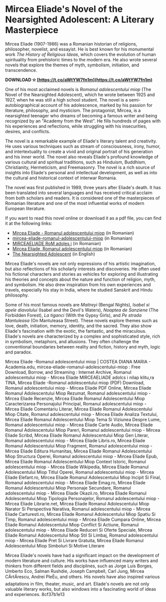 # Mircea Eliade's Novel of the Nearsighted Adolescent: A Literary Masterpiece
 
Mircea Eliade (1907-1986) was a Romanian historian of religions, philosopher, novelist, and essayist. He is best known for his monumental work *The History of Religious Ideas*, which covers the evolution of human spirituality from prehistoric times to the modern era. He also wrote several novels that explore the themes of myth, symbolism, initiation, and transcendence.
 
**DOWNLOAD ✫ [https://t.co/aWtYW7fn1m](https://t.co/aWtYW7fn1m)**


 
One of his most acclaimed novels is *Romanul adolescentului miop* (The Novel of the Nearsighted Adolescent), which he wrote between 1925 and 1927, when he was still a high school student. The novel is a semi-autobiographical account of his adolescence, marked by his passion for literature, philosophy, and mysticism. The protagonist, Mircea, is a nearsighted teenager who dreams of becoming a famous writer and being recognized by an "Academy from the West". He fills hundreds of pages with his experiences and reflections, while struggling with his insecurities, desires, and conflicts.
 
The novel is a remarkable example of Eliade's literary talent and creativity. He uses various techniques such as stream of consciousness, irony, humor, and intertextuality to create a vivid and original portrait of his generation and his inner world. The novel also reveals Eliade's profound knowledge of various cultural and spiritual traditions, such as Hinduism, Buddhism, Christianity, Hermeticism, and Freemasonry. The novel is a rich source of insights into Eliade's personal and intellectual development, as well as into the cultural and historical context of interwar Romania.
 
The novel was first published in 1989, three years after Eliade's death. It has been translated into several languages and has received critical acclaim from both scholars and readers. It is considered one of the masterpieces of Romanian literature and one of the most influential works of modern European literature.
 
If you want to read this novel online or download it as a pdf file, you can find it at the following links:
 
- [Mircea Eliade - Romanul adolescentului miop](https://vorbeste-romaneste.ro/web/vrcontent/opere/romanul-adolescentului-miop-2.pdf) (in Romanian)
- [mircea-eliade-romanul-adolescentului-miop](https://archive.org/details/mircea-eliade-romanul-adolescentului-miop) (in Romanian)
- [MIRCEAELIADE RoM adoles i](https://cdn4.libris.ro/userdocspdf/1085/Romanul%20adolescentului%20miop%20-%20Mircea%20Eliade.pdf) (in Romanian)
- [Mircea Eliade, Romanul adolescentului miop](https://archive.org/details/01.RomanulAdolescentuluiMiop) (in Romanian)
- [The Nearsighted Adolescent](https://www.amazon.com/Nearsighted-Adolescent-Mircea-Eliade/dp/0821409718) (in English)

Mircea Eliade's novels are not only expressions of his artistic imagination, but also reflections of his scholarly interests and discoveries. He often used his fictional characters and stories as vehicles for exploring and illustrating his theories and concepts about the nature and function of religion, myth, and symbolism. He also drew inspiration from his own experiences and travels, especially his stay in India, where he studied Sanskrit and Hindu philosophy.
 
Some of his most famous novels are *Maitreyi* (Bengal Nights), *Isabel si apele diavolului* (Isabel and the Devil's Waters), *Noaptea de Sanziene* (The Forbidden Forest), *La tiganci* (With the Gypsy Girls), and *Pe strada Mantuleasa* (On Mantuleasa Street). These novels explore themes such as love, death, initiation, memory, identity, and the sacred. They also show Eliade's fascination with the exotic, the fantastic, and the miraculous. Eliade's novels are characterized by a complex and sophisticated style, rich in symbolism, metaphors, and allusions. They often challenge the conventional boundaries between reality and fiction, history and myth, logic and paradox.
 
Mircea Eliade -Romanul adolescentului miop | COSTEA DIANA MARIA - Academia.edu,  mircea-eliade-romanul-adolescentului-miop : Free Download, Borrow, and Streaming : Internet Archive,  Romanul adolescentului miop - Mircea Eliade MIRCEAELIADE adolcs i nilap klitu,ra TINA,  Mircea Eliade -Romanul adolescentului miop (PDF) Download,  Romanul adolescentului miop - Mircea Eliade PDF Online,  Mircea Eliade Romanul Adolescentului Miop Rezumat,  Romanul adolescentului miop - Mircea Eliade Recenzie,  Mircea Eliade Romanul Adolescentului Miop Caracterizarea Personajului Principal,  Romanul adolescentului miop - Mircea Eliade Comentariu Literar,  Mircea Eliade Romanul Adolescentului Miop Citate,  Romanul adolescentului miop - Mircea Eliade Analiza Textului,  Mircea Eliade Romanul Adolescentului Miop Tema Si Viziunea Despre Lume,  Romanul adolescentului miop - Mircea Eliade Carte Audio,  Mircea Eliade Romanul Adolescentului Miop Pareri,  Romanul adolescentului miop - Mircea Eliade Scribd,  Mircea Eliade Romanul Adolescentului Miop Gen Literar,  Romanul adolescentului miop - Mircea Eliade Libris.ro,  Mircea Eliade Romanul Adolescentului Miop Fragment,  Romanul adolescentului miop - Mircea Eliade Editura Humanitas,  Mircea Eliade Romanul Adolescentului Miop Structura Operei,  Romanul adolescentului miop - Mircea Eliade Epub,  Mircea Eliade Romanul Adolescentului Miop Context Istoric,  Romanul adolescentului miop - Mircea Eliade Wikipedia,  Mircea Eliade Romanul Adolescentului Miop Titlul Operei,  Romanul adolescentului miop - Mircea Eliade Elefant.ro,  Mircea Eliade Romanul Adolescentului Miop Incipit Si Final,  Romanul adolescentului miop - Mircea Eliade Emag.ro,  Mircea Eliade Romanul Adolescentului Miop Personaje Secundare,  Romanul adolescentului miop - Mircea Eliade Okazii.ro,  Mircea Eliade Romanul Adolescentului Miop Tipologia Personajelor,  Romanul adolescentului miop - Mircea Eliade Librarie.net,  Mircea Eliade Romanul Adolescentului Miop Narator Si Perspectiva Narativa,  Romanul adolescentului miop - Mircea Eliade Carturesti.ro,  Mircea Eliade Romanul Adolescentului Miop Spatiu Si Timp,  Romanul adolescentului miop - Mircea Eliade Cumpara Online,  Mircea Eliade Romanul Adolescentului Miop Conflict Si Actiune,  Romanul adolescentului miop - Mircea Eliade Reduceri Si Oferte Speciale,  Mircea Eliade Romanul Adolescentului Miop Stil Si Limbaj,  Romanul adolescentului miop - Mircea Eliade Pret Si Livrare Gratuita,  Mircea Eliade Romanul Adolescentului Miop Simboluri Si Motive Literare
 
Mircea Eliade's novels have had a significant impact on the development of modern literature and culture. His works have influenced many writers and thinkers from different fields and disciplines, such as Jorge Luis Borges, Umberto Eco, Salman Rushdie, Joseph Campbell, Carl Jung, Mircea CÄrtÄrescu, Andrei PleÈu, and others. His novels have also inspired various adaptations in film, theater, music, and art. Eliade's novels are not only valuable literary works, but also windows into a fascinating world of ideas and experiences.
 8cf37b1e13
 
